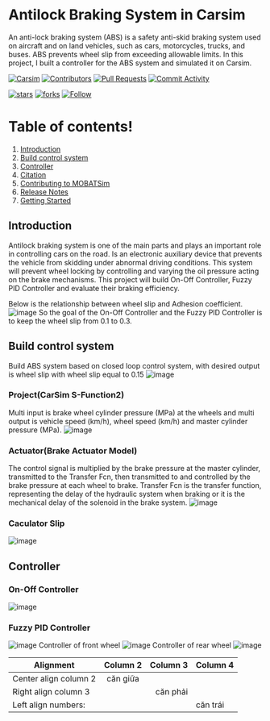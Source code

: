 # **Antilock Braking System in Carsim**

An anti-lock braking system (ABS) is a safety anti-skid braking system used on aircraft and on land vehicles, such as cars, motorcycles, trucks, and buses. ABS prevents wheel slip from exceeding allowable limits. In this project, I built a controller for the ABS system and simulated it on Carsim.

[![Carsim](https://img.shields.io/static/v1?label=Carsim&message=v2017.1&color=96D1AA&logo=github)](https://www.carsim.com/)
[![Contributors](https://img.shields.io/github/contributors/NguyenTuChung01/AntilockBrakingSystemInCarsim)](https://github.com/NguyenTuChung01/AntilockBrakingSystemInCarsim/graphs/contributors)
[![Pull Requests](https://img.shields.io/github/issues-pr-closed/NguyenTuChung01/AntilockBrakingSystemInCarsim?color=g&logoColor=0)](https://github.com/NguyenTuChung01/AntilockBrakingSystemInCarsim/pulls)
[![Commit Activity](https://img.shields.io/github/commit-activity/m/NguyenTuChung01/AntilockBrakingSystemInCarsim)](https://github.com/NguyenTuChung01/AntilockBrakingSystemInCarsim/pulse)

[![stars](https://img.shields.io/github/stars/NguyenTuChung01/AntilockBrakingSystemInCarsim?style=social)](https://github.com/NguyenTuChung01/AntilockBrakingSystemInCarsim/stargazers)
[![forks](https://img.shields.io/github/forks/NguyenTuChung01/AntilockBrakingSystemInCarsim?style=social)](https://github.com/NguyenTuChung01/AntilockBrakingSystemInCarsim/fork)
[![Follow](https://img.shields.io/github/followers/NguyenTuChung01?style=social)](https://github.com/NguyenTuChung01)

# Table of contents!

1. [Introduction](#introduction)
2. [Build control system](#buildcontrolsystem)
3. [Controller](#Controller)
4. [Citation](#citation)
5. [Contributing to MOBATSim](#contribution)
6. [Release Notes](#releasenotes)
7. [Getting Started](#gettingstarted)

<a name="introduction"></a>
## Introduction
Antilock braking system is one of the main parts and plays an important role in controlling cars on the road. Is an electronic auxiliary device that prevents the vehicle from skidding under abnormal driving conditions. This system will prevent wheel locking by controlling and varying the oil pressure acting on the brake mechanisms. This project will build On-Off Controller, Fuzzy PID Controller and evaluate their braking efficiency.

Below is the relationship between wheel slip and Adhesion coefficient.
![image](https://user-images.githubusercontent.com/95293469/144709635-7b9a0a8d-cad2-4ddd-b1eb-6449f85887a3.png)
So the goal of the On-Off Controller and the Fuzzy PID Controller is to keep the wheel slip from 0.1 to 0.3.

<a name="buildcontrolsystem"></a>

## Build control system
Build ABS system based on closed loop control system, with desired output is wheel slip with wheel slip equal to 0.15
![image](https://user-images.githubusercontent.com/95293469/144710100-17934251-570b-46ae-aa75-5ae5bd0df354.png)

### Project(CarSim S-Function2)
Multi input is brake wheel cylinder pressure (MPa) at the wheels and multi output is vehicle speed (km/h), wheel speed (km/h) and master cylinder pressure (MPa).
![image](https://user-images.githubusercontent.com/95293469/144745669-6450d5ad-da07-4073-8c26-bd00f2623176.png)
### Actuator(Brake Actuator Model)
The control signal is multiplied by the brake pressure at the master cylinder, transmitted to the Transfer Fcn, then transmitted to and controlled by the brake pressure at each wheel to brake. Transfer Fcn is the transfer function, representing the delay of the hydraulic system when braking or it is the mechanical delay of the solenoid in the brake system.
![image](https://user-images.githubusercontent.com/95293469/144746001-ff5be0ef-927a-4a9b-aa55-dee6b0d980d1.png)
### Caculator Slip
![image](https://user-images.githubusercontent.com/95293469/144746109-61b2056a-cca2-4b8d-8331-6f248b8e25ef.png)

<a name="Controller"></a>

## Controller 
### On-Off Controller
![image](https://user-images.githubusercontent.com/95293469/144746205-cf1caf86-878e-45bd-870d-91217ac2d4d5.png)
### Fuzzy PID Controller
![image](https://user-images.githubusercontent.com/95293469/144746237-6467f5b3-e284-4d48-a513-cae32267cf93.png)
Controller of front wheel
![image](https://user-images.githubusercontent.com/95293469/144746313-87758158-02d0-4404-b6e4-7a0b5220bc60.png)
Controller of rear wheel
![image](https://user-images.githubusercontent.com/95293469/144746360-99e2433e-a500-41b8-a9d2-f14e9e9eec6c.png)



| Alignment             | Column 2       | Column 3      |   Column 4   |
| --------------------- |:--------------:| -------------:|:-------------|
| Center align column 2 |   căn giữa     |               |              |
| Right align column 3  |                | căn phải      |              |
| Left align numbers:   |                |               |   căn trái   |


